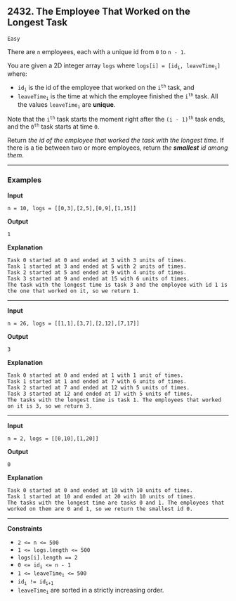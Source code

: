 ## 2432. The Employee That Worked on the Longest Task

`Easy`

There are <code>n</code> employees, each with a unique id from <code>0</code> to <code>n - 1</code>.

You are given a 2D integer array <code>logs</code> where <code>logs[i] = [id<sub>i</sub>, leaveTime<sub>i</sub>]</code> where:

<ul>
<li><code>id<sub>i</sub></code> is the id of the employee that worked on the <code>i<sup>th</sup></code> task, and</li>
<li><code>leaveTime<sub>i</sub></code> is the time at which the employee finished the <code>i<sup>th</sup></code> task. All the values <code>leaveTime<sub>i</sub></code> are <strong>unique</strong>.</li>
</ul>

Note that the <code>i<sup>th</sup></code> task starts the moment right after the <code>(i - 1)<sup>th</sup></code> task ends, and the <code>0<sup>th</sup></code> task starts at time <code>0</code>.

Return <em>the id of the employee that worked the task with the longest time.</em> If there is a tie between two or more employees, return<em> the <strong>smallest</strong> id among them</em>.

---

### Examples


**Input**
```
n = 10, logs = [[0,3],[2,5],[0,9],[1,15]]
```

**Output**
```
1
```

**Explanation**
```
Task 0 started at 0 and ended at 3 with 3 units of times.
Task 1 started at 3 and ended at 5 with 2 units of times.
Task 2 started at 5 and ended at 9 with 4 units of times.
Task 3 started at 9 and ended at 15 with 6 units of times.
The task with the longest time is task 3 and the employee with id 1 is the one that worked on it, so we return 1.
```


---

**Input**
```
n = 26, logs = [[1,1],[3,7],[2,12],[7,17]]
```

**Output**
```
3
```

**Explanation**
```
Task 0 started at 0 and ended at 1 with 1 unit of times.
Task 1 started at 1 and ended at 7 with 6 units of times.
Task 2 started at 7 and ended at 12 with 5 units of times.
Task 3 started at 12 and ended at 17 with 5 units of times.
The tasks with the longest time is task 1. The employees that worked on it is 3, so we return 3.
```

---

**Input**
```
n = 2, logs = [[0,10],[1,20]]
```

**Output**
```
0
```

**Explanation**
```
Task 0 started at 0 and ended at 10 with 10 units of times.
Task 1 started at 10 and ended at 20 with 10 units of times.
The tasks with the longest time are tasks 0 and 1. The employees that worked on them are 0 and 1, so we return the smallest id 0.
```

---

**Constraints**

<ul>
<li><code>2 &lt;= n &lt;= 500</code></li>
<li><code>1 &lt;= logs.length &lt;= 500</code></li>
<li><code>logs[i].length == 2</code></li>
<li><code>0 &lt;= id<sub>i</sub> &lt;= n - 1</code></li>
<li><code>1 &lt;= leaveTime<sub>i</sub> &lt;= 500</code></li>
<li><code>id<sub>i</sub> != id<sub>i+1</sub></code></li>
<li><code>leaveTime<sub>i</sub></code> are sorted in a strictly increasing order.</li>
</ul>
